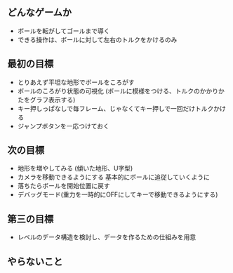 
どんなゲームか
--------------

*   ボールを転がしてゴールまで導く
*   できる操作は、ボールに対して左右のトルクをかけるのみ

最初の目標
----------

*   とりあえず平坦な地形でボールをころがす
*   ボールのころがり状態の可視化
    (ボールに模様をつける、トルクのかかりかたをグラフ表示する)
*   キー押しっぱなしで毎フレーム、じゃなくてキー押しで一回だけトルクかける
*   ジャンプボタンを一応つけておく

次の目標
--------

*   地形を増やしてみる
    (傾いた地形、U字型)
*   カメラを移動できるようにする
    基本的にボールに追従していくように
*   落ちたらボールを開始位置に戻す
*   デバッグモード(重力を一時的にOFFにしてキーで移動できるようにする)

第三の目標
----------

*   レベルのデータ構造を検討し、データを作るための仕組みを用意

やらないこと
------------



